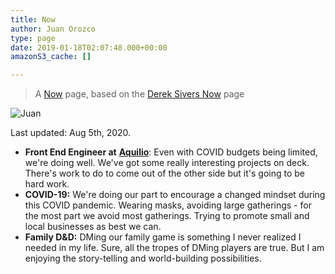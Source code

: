 ```yaml
---
title: Now
author: Juan Orozco
type: page
date: 2019-01-18T02:07:48.000+00:00
amazonS3_cache: []

---
```

> A [Now](https://nownownow.com/about) page, based on the [Derek Sivers Now](https://sivers.org/now) page

<img src="https://i0.wp.com/en.gravatar.com/userimage/8033531/88372deb53ce1bd8c2a3740c226fb9a9.jpg?w=580&ssl=1" alt="Juan" data-recalc-dims="1" />

Last updated: Aug 5th, 2020.

* **Front End Engineer at** [**Aquilio**](https://aquil.io/ "Work with us!"): Even with COVID budgets being limited, we're doing well. We've got some really interesting projects on deck. There's work to do to come out of the other side but it's going to be hard work.
* **COVID-19:** We're doing our part to encourage a changed mindset during this COVID pandemic. Wearing masks, avoiding large gatherings - for the most part we avoid most gatherings. Trying to promote small and local businesses as best we can.
* **Family D&D:** DMing our family game is something I never realized I needed in my life. Sure, all the tropes of DMing players are true. But I am enjoying the story-telling and world-building possibilities.